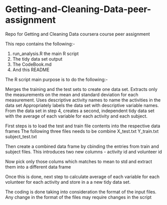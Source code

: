 # Getting-and-Cleaning-Data-peer-assignment
Repo for Getting and Cleaning Data coursera course peer assignment

This repo contains the following:-
1. run_analysis.R the main R script
2. The tidy data set output
3. The CodeBook.md
4. And this README

The R script main purpose is to do the following:-

Merges the training and the test sets to create one data set.
Extracts only the measurements on the mean and standard deviation for each measurement. 
Uses descriptive activity names to name the activities in the data set
Appropriately labels the data set with descriptive variable names. 
From the data set in step 4, creates a second, independent tidy data set with the average of each variable for each activity and each subject.

First steps is to load the test and train file contents into the respective data frames
The following three files needs to be combine
X_test.txt
Y_train.txt
subject_test.txt

Then create a combined data frame by cbinding the entries from train and subject files. This introduces two new columns - activity id and volunteer id

Now pick only those colums which matches to mean to std and extract them into a different data frame

Once this is done, next step to calculate average of each variable for each volunteer for each activity and store in a a new tidy data set.

The coding is done taking into consideration the format of the input files. Any change in the format of the files may require changes in the script

